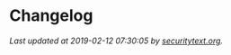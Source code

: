 # Changelog

_Last updated at 2019-02-12 07:30:05 by [securitytext.org](https://securitytext.org)._
